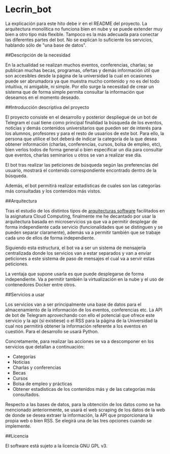 # Lecrin_bot

La explicación para este hito debe ir en el README del proyecto. La arquitectura monolítica no funciona bien en nube y se puede extender muy bien a otro tipo más flexible. Tampoco es la más adecuada para conectar las diferentes partes del bot. No se explican lo suficiente los servicios, hablando sólo de "una base de datos". 

##Descripción de la necesidad

En la actualidad se realizan muchos eventos, conferencias, charlas; se publican muchas becas, programas, ofertas y demás información útil que son accesibles desde la página de la universidad la cual en ocasiones puede ser abrumadora ya que muestra mucho contenido y no es del todo intuitiva, ni amigable, ni simple. Por ello surge la necesidad de crear un sistema que de forma simple permita consultar la información que deseamos en el momento deseado.

##Introducción descriptiva del proyecto

El proyecto consiste en el desarrollo y posterior despliegue de un bot de Telegram el cual tiene como principal finalidad la búsqueda de los eventos, noticias y demás contenidos universitarios que pueden ser de interés para los alumnos, profesores y para el resto de usuarios de este bot. Para ello, la persona que utilice el bot deberá de indicar la categoría de la que desea obtener información (charlas, conferencias, cursos, bolsa de empleo, etc), bien verlos todos de forma general o bien especificar un día para consultar que eventos, charlas seminarios u otros se van a realizar ese día.

El bot tras realizar las peticiones de búsqueda según las preferencias del usuario, mostrará el contenido correspondiente encontrado dentro de la búsqueda.

Además, el bot permitirá realizar estadísticas de cuales son las categorías más consultadas y los contenidos más vistos.

##Arquitectura

Tras el estudio de los distintos tipos de [arquitecturas software](http://jj.github.io/CC/documentos/temas/Arquitecturas_para_la_nube) facilitados en la asignatura Cloud Computing, finalmente me he decantado por usar la arquitectura basada en microservicios ya que va a permitir desplegar de forma independiente cada servicio (funcionalidades que se distinguen y se pueden separar claramente), además va a permitir también que se trabaje cada uno de ellos de forma independiente.

Siguiendo esta estructura, el bot va a ser un sistema de mensajería centralizada donde los servicios van a estar separados y van a enviar peticiones a este sistema de paso de mensajes el cual va a servir estas peticiones.

La ventaja que supone usarla es que puede desplegarse de forma independiente. Va a permitir también la virtualización en la nube y el uso de contenedores Docker entre otros.

##Servicios a usar

Los servicios van a ser principalmente una base de datos para el almacenamiento de la información de los eventos, conferencias etc. La API de bot de Telegram aprovechando con ello el potencial que ofrece este servicio y la api (si existiese) o el RSS para la página de la Universidad la cual nos permitirá obtener la información referente a los eventos en cuestión. Para el desarrollo se usará Python.

Concretamente, para realizar las acciones se va a descomponer en los servicios que detallan a continuación:

* Categorías
* Noticias
* Charlas y conferencias
* Becas
* Cursos
* Bolsa de empleo y prácticas
* Obtener estadisticas de los contenidos más y de las categorías más consultados.

Respecto a las bases de datos, para la obtención de los datos como se ha mencionado anteriormente, se usará el web scraping de los datos de la web de donde se desea extraer la información, la API que proporcionana la propia web o bien RSS. Se elegirá una de las tres opciones cuando se implemente.

##Licencia

El software está sujeto a la licencia GNU GPL v3.

